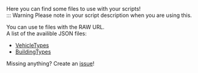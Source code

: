 Here you can find some files to use with your scripts!   
::: Warning Please note in your script description when you are using this.


You can use te files with the RAW URL.  
A list of the availible JSON files:
- [VehicleTypes](https://raw.githubusercontent.com/Piet2001/MKS_SCRIPT_TOOLS/master/VehicleType.json)
- [BuildingTypes](https://raw.githubusercontent.com/Piet2001/MKS_SCRIPT_TOOLS/master/BuidingType.json)

Missing anything? Create an [issue](https://github.com/Piet2001/MKS_SCRIPT_TOOLS/issues/new)!
